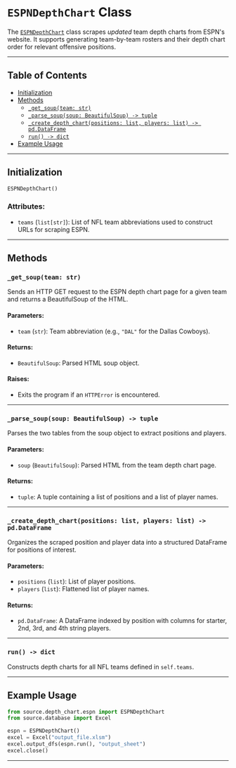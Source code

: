 # `ESPNDepthChart` Class

The [`ESPNDepthChart`](../source/depth_chart/espn.py) class scrapes *updated* team depth charts from ESPN's website. It supports generating team-by-team rosters and their depth chart order for relevant offensive positions.

---

## Table of Contents

- [Initialization](#initialization)
- [Methods](#methods)
  - [`_get_soup(team: str)`](#_get_soupteam-str)
  - [`_parse_soup(soup: BeautifulSoup) -> tuple`](#_parse_soupsoup-beautifulsoup---tuple)
  - [`_create_depth_chart(positions: list, players: list) -> pd.DataFrame`](#_create_depth_chartpositions-list-players-list---pddataframe)
  - [`run() -> dict`](#run---dict)
- [Example Usage](#example-usage)

---

## Initialization

```python
ESPNDepthChart()
```

### Attributes:
- `teams` (`list[str]`): List of NFL team abbreviations used to construct URLs for scraping ESPN.

---

## Methods

### `_get_soup(team: str)`

Sends an HTTP GET request to the ESPN depth chart page for a given team and returns a BeautifulSoup of the HTML.

#### Parameters:
- `team` (`str`): Team abbreviation (e.g., `"DAL"` for the Dallas Cowboys).

#### Returns:
- `BeautifulSoup`: Parsed HTML soup object.

#### Raises:
- Exits the program if an `HTTPError` is encountered.

---

### `_parse_soup(soup: BeautifulSoup) -> tuple`

Parses the two tables from the soup object to extract positions and players.

#### Parameters:
- `soup` (`BeautifulSoup`): Parsed HTML from the team depth chart page.

#### Returns:
- `tuple`: A tuple containing a list of positions and a list of player names.

---

### `_create_depth_chart(positions: list, players: list) -> pd.DataFrame`

Organizes the scraped position and player data into a structured DataFrame for positions of interest.

#### Parameters:
- `positions` (`list`): List of player positions.
- `players` (`list`): Flattened list of player names.

#### Returns:
- `pd.DataFrame`: A DataFrame indexed by position with columns for starter, 2nd, 3rd, and 4th string players.

---

### `run() -> dict`

Constructs depth charts for all NFL teams defined in `self.teams`.

---

## Example Usage

```python
from source.depth_chart.espn import ESPNDepthChart
from source.database import Excel

espn = ESPNDepthChart()
excel = Excel("output_file.xlsm")
excel.output_dfs(espn.run(), "output_sheet")
excel.close()
```

---